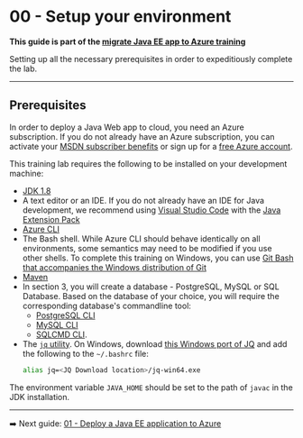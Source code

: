 # 00 - Setup your environment

__This guide is part of the [migrate Java EE app to Azure training](../README.md)__

Setting up all the necessary prerequisites in order to expeditiously complete the lab.

---

## Prerequisites

In order to deploy a Java Web app to cloud, you need 
an Azure subscription. If you do not already have an Azure subscription, you can activate your 
[MSDN subscriber benefits](https://azure.microsoft.com/pricing/member-offers/msdn-benefits-details/) 
or sign up for a 
[free Azure account]((https://azure.microsoft.com/pricing/free-trial/)).

This training lab requires the following to be installed on your development machine:

* [JDK 1.8](https://www.azul.com/downloads/azure-only/zulu/?&version=java-8-lts&architecture=x86-64-bit&package=jdk)
* A text editor or an IDE. If you do not already have an IDE for Java development, 
we recommend using [Visual Studio Code](https://code.visualstudio.com/) 
with the [Java Extension Pack](https://marketplace.visualstudio.com/items?itemName=vscjava.vscode-java-pack)
* [Azure CLI](https://docs.microsoft.com/en-us/cli/azure/install-azure-cli?view=azure-cli-latest) 
* The Bash shell. While Azure CLI should behave identically on all environments, some semantics may need to be modified if
 you use other shells. To complete this training on Windows, you can 
 use [Git Bash that accompanies the Windows distribution of Git](https://git-scm.com/download/win)
* [Maven](http://maven.apache.org/)
* In section 3, you will create a database - PostgreSQL, MySQL or SQL Database. Based on the 
database of your choice, you will require the corresponding database's commandline tool:
  * [PostgreSQL CLI](https://www.postgresql.org/docs/current/app-psql.html)
  * [MySQL CLI](https://dev.mysql.com/downloads/shell/)
  * [SQLCMD CLI](https://cloudblogs.microsoft.com/sqlserver/2017/05/16/sql-server-command-line-tools-for-macos-released/).
* The [`jq` utility](https://stedolan.github.io/jq/download/). On Windows, download [this Windows port of JQ](https://github.com/stedolan/jq/releases) and add the following to the `~/.bashrc` file: 
   ```bash
   alias jq=<JQ Download location>/jq-win64.exe
   ```

The environment variable `JAVA_HOME` should be set to the path of `javac` in the JDK installation.

---

➡️ Next guide: [01 - Deploy a Java EE application to Azure](../step-01-deploy-java-ee-app-to-azure/README.md)